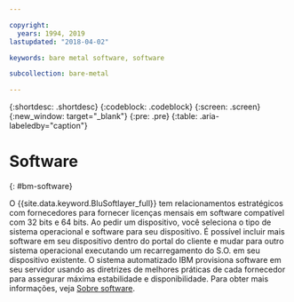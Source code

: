 ```yaml
---

copyright:
  years: 1994, 2019
lastupdated: "2018-04-02"

keywords: bare metal software, software

subcollection: bare-metal

---
```


{:shortdesc: .shortdesc}
{:codeblock: .codeblock}
{:screen: .screen}
{:new_window: target="_blank"}
{:pre: .pre}
{:table: .aria-labeledby="caption"}

# Software
{: #bm-software}

O {{site.data.keyword.BluSoftlayer_full}} tem relacionamentos estratégicos com fornecedores para fornecer licenças mensais
em software compatível com 32 bits e 64 bits. Ao pedir um dispositivo, você seleciona o tipo de sistema operacional e software para seu dispositivo.
É possível incluir mais software em seu dispositivo dentro do portal do cliente e mudar para outro sistema operacional executando um recarregamento do S.O.
em seu dispositivo existente. O sistema automatizado IBM provisiona software em seu servidor usando as diretrizes de
melhores práticas de cada fornecedor para assegurar máxima estabilidade e disponibilidade. Para obter mais informações,
veja [Sobre software](/docs/infrastructure/software?topic=software-getting-started).
